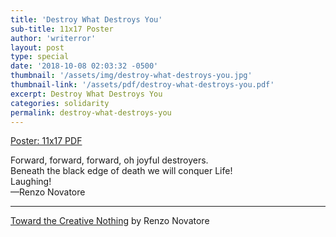 ```yaml
---
title: 'Destroy What Destroys You'
sub-title: 11x17 Poster
author: 'writerror'
layout: post
type: special
date: '2018-10-08 02:03:32 -0500'
thumbnail: '/assets/img/destroy-what-destroys-you.jpg'
thumbnail-link: '/assets/pdf/destroy-what-destroys-you.pdf'
excerpt: Destroy What Destroys You
categories: solidarity
permalink: destroy-what-destroys-you
---
```

<div class="text-center">
  <p>
  <a href="/assets/pdf/destroy-what-destroys-you.pdf" class="text-small">Poster: 11x17 PDF</a>
  </p>

  <p class="text-emphasize text-strong">
  Forward, forward, forward, oh joyful destroyers.<br>
  Beneath the black edge of death we will conquer Life!<br>
  Laughing!<br>
  <span class="text-small text-normal">&mdash;Renzo Novatore</span>
  </p>

  <hr class="dim-25">
  <p class="text-small dim-50">
  <a class="text-emphasize" href="/texts/toward-the-creatve-nothing">Toward the Creative Nothing</a> by Renzo Novatore
  </p>
</div>
